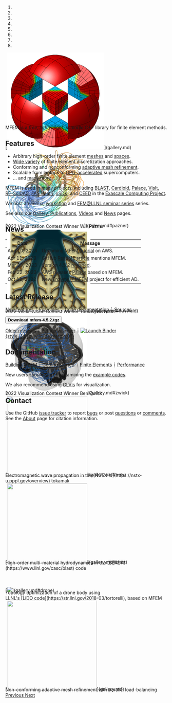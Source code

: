 <div class="col-md-6" markdown="1">

<div id="myCarousel" class="carousel slide" data-ride="carousel" markdown="1" style="margin-top:-10px;margin-bottom:0px;height:360px;">
  <!-- Indicators -->
  <ol class="carousel-indicators">
    <li data-target="#myCarousel" data-slide-to="0" class="active"></li>
    <li data-target="#myCarousel" data-slide-to="1"></li>
    <li data-target="#myCarousel" data-slide-to="2"></li>
    <li data-target="#myCarousel" data-slide-to="3"></li>
    <li data-target="#myCarousel" data-slide-to="4"></li>
    <li data-target="#myCarousel" data-slide-to="5"></li>
    <li data-target="#myCarousel" data-slide-to="6"></li>
    <li data-target="#myCarousel" data-slide-to="7"></li>
  </ol>

  <!-- Wrapper for slides -->
  <div class="carousel-inner">
    <div class="item active">
      [<img class="d-block w-100" src="img/logo-300.png" >](gallery.md)
    </div>
    <div class="item">
      [<img class="d-block w-100" width="240" height="240" src="img/gallery/workshop22/coil_small.png">](gallery.md#pazner)
      <div class="carousel-caption d-none" style="margin-top:-15px;">
        2022 Visualization Contest Winner Will Pazner
      </div>
    </div>
    <div class="item">
      [<img class="d-block w-100" width="260" height="260" src="img/gallery/workshop22/heat_thumbnail_small.png">](gallery.md#duswald)
      <div class="carousel-caption d-none" style="margin-top:-15px;">
        2022 Visualization Contest Winner Tobias Duswald
      </div>
    </div>
    <div class="item">
      [<img class="d-block w-100" width="250" height="250" src="img/gallery/workshop22/brain_electric_field_small.png">](gallery.md#zwick)
      <div class="carousel-caption d-none" style="margin-top:-15px;">
        2022 Visualization Contest Winner Ben Zwick
      </div>
    </div>
    <div class="item">
      [<img class="d-block w-100" width="250" height="250" src="img/carousel/tokamak.png">](gallery.md#nstx)
      <div class="carousel-caption d-none" style="margin-top:-15px;">
        Electromagnetic wave propagation in the [NSTX-U](https://nstx-u.pppl.gov/overview) tokamak
      </div>
    </div>
    <div class="item">
      [<img class="d-block w-100" width="250" height="250" src="img/carousel/icf.jpg">](gallery.md#blast)
      <div class="carousel-caption d-none" style="margin-top:-15px;">
        High-order multi-material hydrodynamics in the [BLAST](https://www.llnl.gov/casc/blast) code
      </div>
    </div>
    <div class="item">
      [<img class="d-block w-100" style="width:90%; margin-top:50px;" src="img/carousel/drone.png">](gallery.md#drone)
      <div class="carousel-caption d-none" style="margin-top:-10px;">
        Topology optimization of a drone body using <br> LLNL's [LiDO code](https://str.llnl.gov/2018-03/tortorelli), based on MFEM
      </div>
    </div>
    <div class="item">
      [<img class="d-block w-100" width="280" height="280" src="img/carousel/amr.png">](gallery.md)
      <div class="carousel-caption d-none" style="margin-top:-15px;">
        Non-conforming adaptive mesh refinement with parallel load-balancing
      </div>
    </div>
  </div>

  <!-- Left and right controls -->
  <a class="left carousel-control" href="#myCarousel" data-slide="prev">
    <span class="glyphicon glyphicon-chevron-left"></span>
    <span class="sr-only">Previous</span>
  </a>
  <a class="right carousel-control" href="#myCarousel" data-slide="next">
    <span class="glyphicon glyphicon-chevron-right"></span>
    <span class="sr-only">Next</span>
  </a>
</div>

MFEM is a _free_, _lightweight_, _scalable_ C++ library for finite element methods.


## Features

* Arbitrary high-order finite element [meshes](features.md#wide-range-of-mesh-types)
and [spaces](features.md#higher-order-finite-element-spaces).
* [Wide variety](features.md#flexible-discretization) of finite element discretization approaches.
* Conforming and nonconforming [adaptive mesh refinement](examples.md?amr).
* Scalable from laptops to [GPU-accelerated](features#parallel-scalable-and-gpu-ready) supercomputers.
* ... and [many more](features.md).

MFEM is used in many projects, including [BLAST](https://www.llnl.gov/casc/blast), [Cardioid](https://github.com/llnl/cardioid), [Palace](https://github.com/awslabs/palace), [VisIt](https://visit.llnl.gov), [RF-SciDAC](https://www.rfscidac4.org/), [FASTMath](https://scidac5-fastmath.lbl.gov/), [xSDK](https://xsdk.info/), and [CEED](https://ceed.exascaleproject.org) in the [Exascale Computing Project](https://exascaleproject.org).

We host an annual [workshop](workshop.md) and [FEM@LLNL seminar series](seminar.md) series.

See also our [Gallery](gallery.md), [Publications](publications.md), [Videos](videos.md) and [News](news.md) pages.


</div><div class="col-md-6 news-table" markdown="1">

## News

Date         | Message
------------ | -----------------------------------------------------------------
Aug 10, 2023 | Upcoming MFEM [tutorial](tutorial/index.md) on AWS.
Apr 11, 2023 | GitHub [ReadME article](https://github.com/readme/featured/nuclear-fusion-open-source) mentions MFEM.
Mar 23, 2023 | Version 4.5.2 [released](https://github.com/mfem/mfem/blob/v4.5.2/CHANGELOG).
Feb 22, 2023 | AWS releases [Palace](https://aws.amazon.com/blogs/quantum-computing/aws-releases-open-source-software-palace-for-cloud-based-electromagnetics-simulations-of-quantum-computing-hardware/) based on MFEM.
Oct 11, 2022 | New [Enzyme + MFEM](https://www.hpcwire.com/off-the-wire/doe-funds-llnl-project-to-improve-differentiation-of-extreme-scale-science-applications/) project for efficient AD.

## Latest Release

[New features](https://github.com/mfem/mfem/blob/v4.5.2/CHANGELOG)
┊ [Examples](examples.md)
┊ [Code documentation](dox.md)
┊ [Sources](https://github.com/mfem/mfem)

[<button type="button" class="btn btn-success">
**Download mfem-4.5.2.tgz**
</button>](https://bit.ly/mfem-4-5-2)

[Older releases](download.md) ┊ [Python wrapper](https://github.com/mfem/PyMFEM) ┊
[![Launch Binder](https://mybinder.org/badge_logo.svg){style="display:inline;margin:0"}](
https://mybinder.org/v2/gh/mfem/mfem/master?filepath=examples%2Fjupyter%2Fex.ipynb
 "C++ Jupiter notebook")

## Documentation


[Building MFEM](building.md)
┊ [Getting Started](getting-started.md)
┊ [Finite Elements](fem.md)
┊ [Performance](performance.md)

New users should start by examining the [example codes](examples.md).

We also recommend using [GLVis](https://glvis.org) for visualization.

## Contact

Use the GitHub [issue tracker](https://github.com/mfem/mfem/issues)
to report [bugs](https://github.com/mfem/mfem/issues/new?labels=bug)
or post [questions](https://github.com/mfem/mfem/issues/new?labels=question)
or [comments](https://github.com/mfem/mfem/issues/new?labels=comment).
See&nbsp;the [About](about.md) page for citation information.

</div><div class="col-md-12 bottom"></div>
